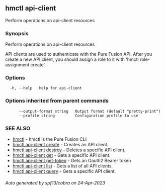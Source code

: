 ## hmctl api-client

Perform operations on api-client resources

### Synopsis

Perform operations on api-client resources

API clients are used to authenticate with the Pure Fusion API. After you create
a new API client, you should assign a role to it with 'hmctl role-assignment create'.
		

### Options

```
  -h, --help   help for api-client
```

### Options inherited from parent commands

```
      --output-format string   Output format (default "pretty-print")
      --profile string         Configuration profile to use
```

### SEE ALSO

* [hmctl](hmctl.md)	 - hmctl is the Pure Fusion CLI
* [hmctl api-client create](hmctl_api-client_create.md)	 - Creates an API client.
* [hmctl api-client destroy](hmctl_api-client_destroy.md)	 - Deletes a specific API client.
* [hmctl api-client get](hmctl_api-client_get.md)	 - Gets a specific API client.
* [hmctl api-client get-token](hmctl_api-client_get-token.md)	 - Gets an Oauth2 Bearer token
* [hmctl api-client list](hmctl_api-client_list.md)	 - Gets a list of all API clients.
* [hmctl api-client query](hmctl_api-client_query.md)	 - Gets a specific API client.

###### Auto generated by spf13/cobra on 24-Apr-2023

